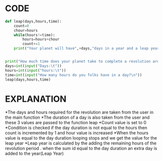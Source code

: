 # CODE
~~~python
def leap(days,hours,time):
    count=0
    chour=hours
    while(hours!=time):
        hours=hours+chour
        count+=1
    print("Your planet will have",+days,"days in a year and a leap year every",+(count+1),"years.")


print("How much time does your planet take to complete a revolution around your star or blackhole?")
days=int(input("Days:\t"))
hours=int(input("hours:\t"))
time=int(input("How many hours do you folks have in a day?\n"))
leap(days,hours,time)
~~~

# EXPLANATION
  *The days and hours required for the revolution are taken from the user in the main function
  *The duration of a day is also taken from the user and these 3 values are passed to the function leap
  *Count value is set to 0
  *Condition is checked if the day duration is not equal to the hours then count is  incremented by 1 and hour value is increased
  *When the hours value is equal to the day duration looping stops and we get the value for the leap year
  *Leap year is calculated by the adding the remaining hours of the revolution period . when the sum id equal to the day duration an extra day is added to the year(Leap Year)
